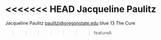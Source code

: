 <<<<<<< HEAD
Jacqueline Paulitz
=======
Jacqueline Paulitz
paulitzj@oregonstate.edu
blue
13
The Cure
>>>>>>> featureA
